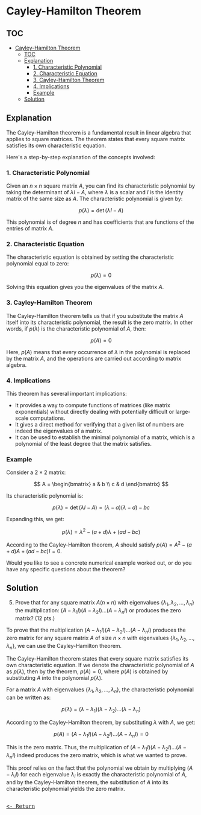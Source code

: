 # Cayley-Hamilton Theorem

## TOC

- [Cayley-Hamilton Theorem](#cayley-hamilton-theorem)
  - [TOC](#toc)
  - [Explanation](#explanation)
    - [1. Characteristic Polynomial](#1-characteristic-polynomial)
    - [2. Characteristic Equation](#2-characteristic-equation)
    - [3. Cayley-Hamilton Theorem](#3-cayley-hamilton-theorem)
    - [4. Implications](#4-implications)
    - [Example](#example)
  - [Solution](#solution)

## Explanation

The Cayley-Hamilton theorem is a fundamental result in linear algebra that applies to square matrices. The theorem states that every square matrix satisfies its own characteristic equation.

Here's a step-by-step explanation of the concepts involved:

### 1. Characteristic Polynomial

Given an $n \times n$ square matrix $A$, you can find its characteristic polynomial by taking the determinant of $\lambda I - A$, where $\lambda$ is a scalar and $I$ is the identity matrix of the same size as $A$. The characteristic polynomial is given by:

$$
p(\lambda) = \det(\lambda I - A)
$$

This polynomial is of degree $n$ and has coefficients that are functions of the entries of matrix $A$.

### 2. Characteristic Equation

The characteristic equation is obtained by setting the characteristic polynomial equal to zero:

$$
p(\lambda) = 0
$$

Solving this equation gives you the eigenvalues of the matrix $A$.

### 3. Cayley-Hamilton Theorem

The Cayley-Hamilton theorem tells us that if you substitute the matrix $A$ itself into its characteristic polynomial, the result is the zero matrix. In other words, if $p(\lambda)$ is the characteristic polynomial of $A$, then:

$$
p(A) = 0
$$

Here, $p(A)$ means that every occurrence of $\lambda$ in the polynomial is replaced by the matrix $A$, and the operations are carried out according to matrix algebra.

### 4. Implications

This theorem has several important implications:

- It provides a way to compute functions of matrices (like matrix exponentials) without directly dealing with potentially difficult or large-scale computations.
- It gives a direct method for verifying that a given list of numbers are indeed the eigenvalues of a matrix.
- It can be used to establish the minimal polynomial of a matrix, which is a polynomial of the least degree that the matrix satisfies.

### Example

Consider a $2 \times 2$ matrix:

$$
A = \begin{bmatrix}
a & b \\
c & d
\end{bmatrix}
$$

Its characteristic polynomial is:

$$
p(\lambda) = \det(\lambda I - A) = (\lambda - a)(\lambda - d) - bc
$$

Expanding this, we get:

$$
p(\lambda) = \lambda^2 - (a + d)\lambda + (ad - bc)
$$

According to the Cayley-Hamilton theorem, $A$ should satisfy $p(A) = A^2 - (a + d)A + (ad - bc)I = 0$.

Would you like to see a concrete numerical example worked out, or do you have any specific questions about the theorem?

## Solution

5. Prove that for any square matrix $A(n\times n)$ with eigenvalues $\{\lambda_1, \lambda_2, ..., \lambda_n\}$ the multiplication: $(A-\lambda_1I)(A-\lambda_2I)...(A-\lambda_nI)$ or produces the zero matrix? (12 pts.)

To prove that the multiplication $(A-\lambda_1I)(A-\lambda_2I)\ldots(A-\lambda_nI)$ produces the zero matrix for any square matrix $A$ of size $n \times n$ with eigenvalues $\{\lambda_1, \lambda_2, \ldots, \lambda_n\}$, we can use the Cayley-Hamilton theorem.

The Cayley-Hamilton theorem states that every square matrix satisfies its own characteristic equation. If we denote the characteristic polynomial of $A$ as $p(\lambda)$, then by the theorem, $p(A) = 0$, where $p(A)$ is obtained by substituting $A$ into the polynomial $p(\lambda)$.

For a matrix $A$ with eigenvalues $\{\lambda_1, \lambda_2, \ldots, \lambda_n\}$, the characteristic polynomial can be written as:

$$
p(\lambda) = (\lambda - \lambda_1)(\lambda - \lambda_2) \ldots (\lambda - \lambda_n)
$$

According to the Cayley-Hamilton theorem, by substituting $\lambda$ with $A$, we get:

$$
p(A) = (A - \lambda_1 I)(A - \lambda_2 I) \ldots (A - \lambda_n I) = 0
$$

This is the zero matrix. Thus, the multiplication of $(A - \lambda_1 I)(A - \lambda_2 I) \ldots (A - \lambda_n I)$ indeed produces the zero matrix, which is what we wanted to prove.

This proof relies on the fact that the polynomial we obtain by multiplying $(A - \lambda_i I)$ for each eigenvalue $\lambda_i$ is exactly the characteristic polynomial of $A$, and by the Cayley-Hamilton theorem, the substitution of $A$ into its characteristic polynomial yields the zero matrix.

[<kbd><br><- Return<br></kbd>](../RetakePrep.md)
